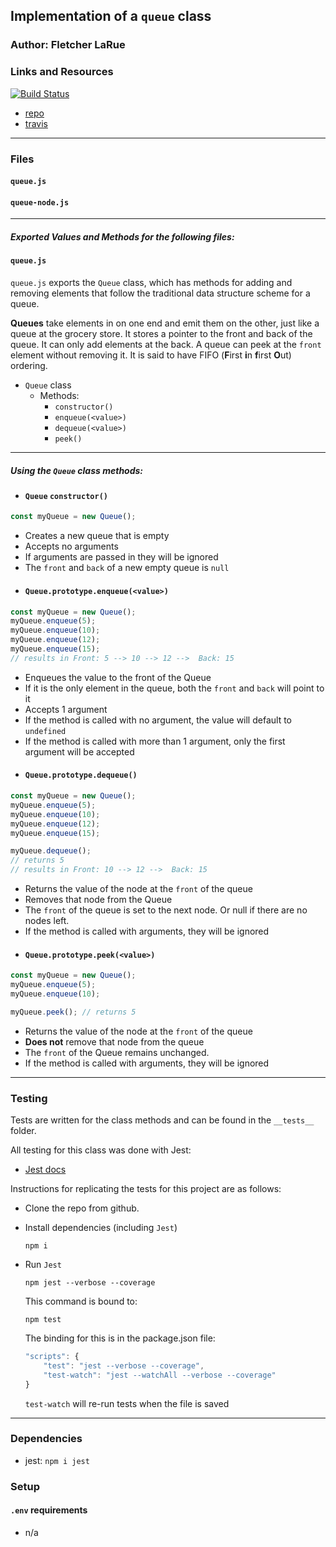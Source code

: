 ## Implementation of a `queue` class

### Author: Fletcher LaRue

### Links and Resources

[![Build Status](https://www.travis-ci.com/asdFletcher/data-structures-and-algorithms.svg?branch=master)](https://www.travis-ci.com/asdFletcher/data-structures-and-algorithms)

* [repo](https://github.com/asdFletcher/data-structures-and-algorithms)
* [travis](https://www.travis-ci.com/asdFletcher/data-structures-and-algorithms)


---
### Files
#### `queue.js`
#### `queue-node.js`

---
##### Exported Values and Methods for the following files:

#### `queue.js`
`queue.js` exports the `Queue` class, which has methods for adding and removing elements that follow the traditional data structure scheme for a queue. 

**Queues** take elements in on one end and emit them on the other, just like a queue at the grocery store. It stores a pointer to the front and back of the queue. It can only add elements at the back. A queue can peek at the `front` element without removing it. It is said to have FIFO (**F**irst **i**n **f**irst **O**ut) ordering.

* `Queue` class
    * Methods:
        * `constructor()`
        * `enqueue(<value>)`
        * `dequeue(<value>)`
        * `peek()`

---

##### Using the `Queue` class methods:

- #### `Queue` `constructor()`
```JavaScript
const myQueue = new Queue();
```
* Creates a new queue that is empty
* Accepts no arguments
* If arguments are passed in they will be ignored
* The `front` and `back` of a new empty queue is `null`

- #### `Queue.prototype.enqueue(<value>)`
```JavaScript
const myQueue = new Queue();
myQueue.enqueue(5);
myQueue.enqueue(10);
myQueue.enqueue(12);
myQueue.enqueue(15);
// results in Front: 5 --> 10 --> 12 -->  Back: 15
```
* Enqueues the value to the front of the Queue
* If it is the only element in the queue, both the `front` and `back` will point to it
* Accepts 1 argument
* If the method is called with no argument, the value will default to `undefined`
* If the method is called with more than 1 argument, only the first argument will be accepted

- #### `Queue.prototype.dequeue()`
```JavaScript
const myQueue = new Queue();
myQueue.enqueue(5);
myQueue.enqueue(10);
myQueue.enqueue(12);
myQueue.enqueue(15);

myQueue.dequeue();
// returns 5
// results in Front: 10 --> 12 -->  Back: 15
```
* Returns the value of the node at the `front` of the queue
* Removes that node from the Queue
* The `front` of the queue is set to the next node. Or null if there are no nodes left.
* If the method is called with arguments, they will be ignored

- #### `Queue.prototype.peek(<value>)`
```JavaScript
const myQueue = new Queue();
myQueue.enqueue(5);
myQueue.enqueue(10);

myQueue.peek(); // returns 5
```
* Returns the value of the node at the `front` of the queue
* **Does not** remove that node from the queue
* The `front` of the Queue remains unchanged.
* If the method is called with arguments, they will be ignored


---

### Testing

Tests are written for the class methods and can be found in the `__tests__` folder.

All testing for this class was done with Jest: 
* [Jest docs](https://jestjs.io/docs/en/getting-started)

Instructions for replicating the tests for this project are as follows:

* Clone the repo from github.
* Install dependencies  (including `Jest`)

    ```
    npm i
    ```

* Run `Jest`
    ```
    npm jest --verbose --coverage
    ```
    This command is bound to:
    ```
    npm test
    ```
    The binding for this is in the package.json file:
    ```Javascript
    "scripts": {
        "test": "jest --verbose --coverage",
        "test-watch": "jest --watchAll --verbose --coverage"
    }
    ```
    `test-watch` will re-run tests when the file is saved

---

### Dependencies

* jest: `npm i jest`


### Setup
#### `.env` requirements
* n/a
